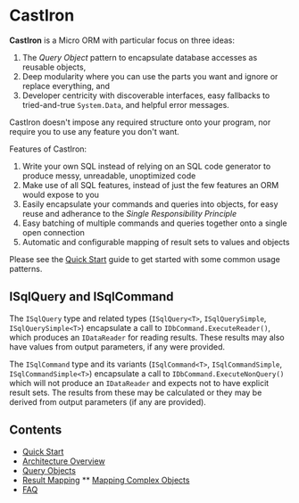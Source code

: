 # CastIron

**CastIron** is a Micro ORM with particular focus on three ideas:

1. The *Query Object* pattern to encapsulate database accesses as reusable objects, 
1. Deep modularity where you can use the parts you want and ignore or replace everything, and
1. Developer centricity with discoverable interfaces, easy fallbacks to tried-and-true `System.Data`, and helpful error messages.

CastIron doesn't impose any required structure onto your program, nor require you to use any feature you don't want.

Features of CastIron:

1. Write your own SQL instead of relying on an SQL code generator to produce messy, unreadable, unoptimized code
1. Make use of all SQL features, instead of just the few features an ORM would expose to you
1. Easily encapsulate your commands and queries into objects, for easy reuse and adherance to the *Single Responsibility Principle*
1. Easy batching of multiple commands and queries together onto a single open connection
1. Automatic and configurable mapping of result sets to values and objects

Please see the [Quick Start](quickstart.md) guide to get started with some common usage patterns.

## ISqlQuery and ISqlCommand

The `ISqlQuery` type and related types (`ISqlQuery<T>`, `ISqlQuerySimple`, `ISqlQuerySimple<T>`) encapsulate a call to `IDbCommand.ExecuteReader()`, which produces an `IDataReader` for reading results. These results may also have values from output parameters, if any were provided.

The `ISqlCommand` type and its variants (`ISqlCommand<T>`, `ISqlCommandSimple`, `ISqlCommandSimple<T>`) encapsulate a call to `IDbCommand.ExecuteNonQuery()` which will not produce an `IDataReader` and expects not to have explicit result sets. The results from these may be calculated or they may be derived from output parameters (if any are provided).

## Contents

* [Quick Start](quickstart.md)
* [Architecture Overview](architecture.md)
* [Query Objects](queryobjects.md)
* [Result Mapping](mapping.md)
** [Mapping Complex Objects](maponto.md)
* [FAQ](faq.md)
